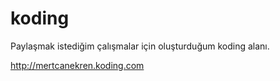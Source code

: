 koding
===============================
Paylaşmak istediğim çalışmalar için oluşturduğum koding alanı.

http://mertcanekren.koding.com
